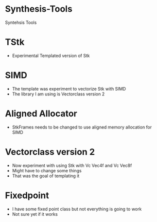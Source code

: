 # Synthesis-Tools
Syntehsis Tools

# TStk
* Experimental Templated version of Stk

# SIMD
* The template was experiment to vectorize Stk with SIMD
* The library I am using is Vectorclass version 2

# Aligned Allocator
* StkFrames needs to be changed to use aligned memory allocation for SIMD

# Vectorclass version 2
* Now experiment with using Stk with Vc Vec4f and Vc Vec8f
* Might have to change some things 
* That was the goal of templating it 

# Fixedpoint
* I have some fixed point class but not everything is going to work
* Not sure yet if it works
